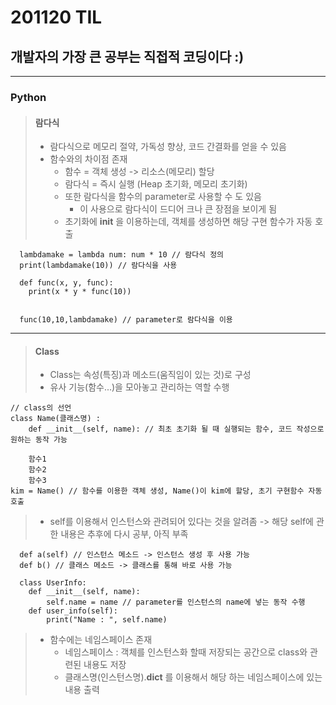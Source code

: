 # 201120 TIL
## 개발자의 가장 큰 공부는 직접적 코딩이다 :)
--------------------
### Python
> #### 람다식
>   * 람다식으로 메모리 절약, 가독성 향상, 코드 간결화를 얻을 수 있음
>   * 함수와의 차이점 존재
>     * 함수 = 객체 생성 -> 리소스(메모리) 할당
>     * 람다식 = 즉시 실행 (Heap 초기화, 메모리 초기화)
>     * 또한 람다식을 함수의 parameter로 사용할 수 도 있음
>       * 이 사용으로 람다식이 드디어 크나 큰 장점을 보이게 됨
>     * 초기화에 __init__ 을 이용하는데, 객체를 생성하면 해당 구현 함수가 자동 호출

      lambdamake = lambda num: num * 10 // 람다식 정의
      print(lambdamake(10)) // 람다식을 사용
      
      def func(x, y, func):
        print(x * y * func(10))
        
      
      func(10,10,lambdamake) // parameter로 람다식을 이용

------------------------------
> #### Class
>   * Class는 속성(특징)과 메소드(움직임이 있는 것)로 구성
>   * 유사 기능(함수...)을 모아놓고 관리하는 역할 수행

    // class의 선언
    class Name(클래스명) :
        def __init__(self, name): // 최초 초기화 될 때 실행되는 함수, 코드 작성으로 원하는 동작 가능
        
        함수1
        함수2
        함수3
    kim = Name() // 함수를 이용한 객체 생성, Name()이 kim에 할당, 초기 구현함수 자동 호출
    
>   * self를 이용해서 인스턴스와 관려되어 있다는 것을 알려좀
>       -> 해당 self에 관한 내용은 추후에 다시 공부, 아직 부족

      def a(self) // 인스턴스 메소드 -> 인스턴스 생성 후 사용 가능
      def b() // 클래스 메소드 -> 클래스를 통해 바로 사용 가능
      
      class UserInfo: 
        def __init__(self, name):
            self.name = name // parameter를 인스턴스의 name에 넣는 동작 수행
        def user_info(self):
            print("Name : ", self.name)
    
 >   * 함수에는 네임스페이스 존재
 >      * 네임스페이스 : 객체를 인스턴스화 할때 저장되는 공간으로 class와 관련된 내용도 저장
 >      * 클래스명(인스턴스명).__dict__ 를 이용해서 해당 하는 네임스페이스에 있는 내용 출력
    
        
    
